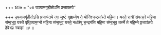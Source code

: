 +++
title = "०४ उपयामगृहीतोऽसि प्रजापतये"

+++
उ॒प॒या॒मगृ॑हीतोऽसि प्र॒जाप॑तये त्वा॒ जुष्टं॑ गृह्णाम्ये॒ष ते॒ योनि॑श्च॒न्द्रमा॑स्ते महि॒मा। यस्ते॒ रात्रौ॑ संवत्स॒रे म॑हि॒मा स॑म्ब॒भूव॒ यस्ते॑ पृथि॒व्याम॒ग्नौ म॑हि॒मा स॑म्ब॒भूव॒ यस्ते॒ नक्ष॑त्रेषु च॒न्द्रम॑सि महि॒मा स॑म्ब॒भूव॒ तस्मैं॑ ते महि॒म्ने प्र॒जाप॑तये दे॒वेभ्यः॒ स्वाहा॑ ॥४ ॥